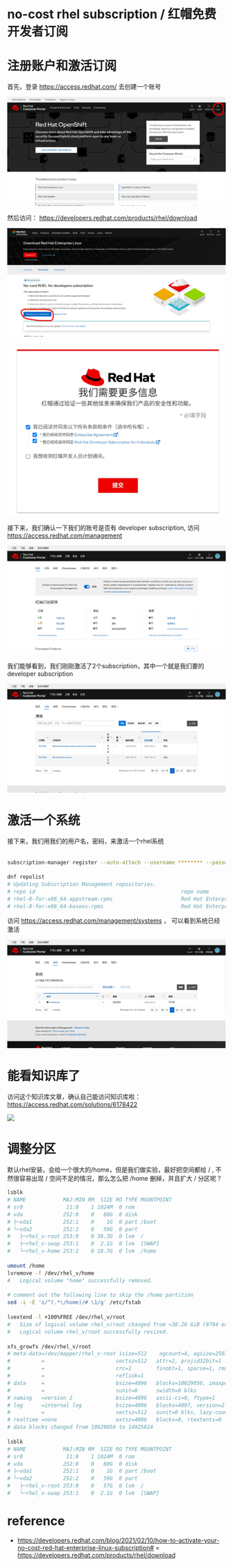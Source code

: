 # no-cost rhel subscription / 红帽免费开发者订阅

# 注册账户和激活订阅
首先，登录 https://access.redhat.com/ 去创建一个账号

![](imgs/20220421123957.png)  


然后访问： https://developers.redhat.com/products/rhel/download

![](imgs/20220421124202.png)  


![](imgs/20220421124256.png)  


接下来，我们确认一下我们的账号是否有 developer subscription, 访问  https://access.redhat.com/management

![](imgs/20220421124435.png)  

我们能够看到，我们刚刚激活了2个subscription，其中一个就是我们要的developer subscription

![](imgs/20220421140008.png)  

# 激活一个系统

接下来，我们用我们的用户名，密码，来激活一个rhel系统

```bash

subscription-manager register --auto-attach --username ******** --password ********

dnf repolist
# Updating Subscription Management repositories.
# repo id                                               repo name
# rhel-8-for-x86_64-appstream-rpms                      Red Hat Enterprise Linux 8 for x86_64 - AppStream (RPMs)
# rhel-8-for-x86_64-baseos-rpms                         Red Hat Enterprise Linux 8 for x86_64 - BaseOS (RPMs)

```

访问 https://access.redhat.com/management/systems ， 可以看到系统已经激活

![](imgs/20220421143739.png)  

# 能看知识库了

访问这个知识库文章，确认自己能访问知识库啦： https://access.redhat.com/solutions/6178422

![](imgs/20220421150929.png)  

# 调整分区

默认rhel安装，会给一个很大的/home，但是我们做实验，最好把空间都给 / , 不然很容易出现 / 空间不足的情况，那么怎么把 /home 删掉，并且扩大 /  分区呢？

```bash
lsblk
# NAME            MAJ:MIN RM  SIZE RO TYPE MOUNTPOINT
# sr0              11:0    1 1024M  0 rom
# vda             252:0    0   60G  0 disk
# ├─vda1          252:1    0    1G  0 part /boot
# └─vda2          252:2    0   59G  0 part
#   ├─rhel_v-root 253:0    0 38.3G  0 lvm  /
#   ├─rhel_v-swap 253:1    0  2.1G  0 lvm  [SWAP]
#   └─rhel_v-home 253:2    0 18.7G  0 lvm  /home

umount /home
lvremove -f /dev/rhel_v/home
#   Logical volume "home" successfully removed.

# comment out the following line to skip the /home partition
sed -i -E 's/^(.*\/home)/# \1/g' /etc/fstab

lvextend -l +100%FREE /dev/rhel_v/root
#   Size of logical volume rhel_v/root changed from <38.26 GiB (9794 extents) to <56.94 GiB (14576 extents).
#   Logical volume rhel_v/root successfully resized.

xfs_growfs /dev/rhel_v/root
# meta-data=/dev/mapper/rhel_v-root isize=512    agcount=4, agsize=2507264 blks
#          =                       sectsz=512   attr=2, projid32bit=1
#          =                       crc=1        finobt=1, sparse=1, rmapbt=0
#          =                       reflink=1
# data     =                       bsize=4096   blocks=10029056, imaxpct=25
#          =                       sunit=0      swidth=0 blks
# naming   =version 2              bsize=4096   ascii-ci=0, ftype=1
# log      =internal log           bsize=4096   blocks=4897, version=2
#          =                       sectsz=512   sunit=0 blks, lazy-count=1
# realtime =none                   extsz=4096   blocks=0, rtextents=0
# data blocks changed from 10029056 to 14925824

lsblk
# NAME            MAJ:MIN RM  SIZE RO TYPE MOUNTPOINT
# sr0              11:0    1 1024M  0 rom
# vda             252:0    0   60G  0 disk
# ├─vda1          252:1    0    1G  0 part /boot
# └─vda2          252:2    0   59G  0 part
#   ├─rhel_v-root 253:0    0   57G  0 lvm  /
#   └─rhel_v-swap 253:1    0  2.1G  0 lvm  [SWAP]


```

# reference
- https://developers.redhat.com/blog/2021/02/10/how-to-activate-your-no-cost-red-hat-enterprise-linux-subscription#
= https://developers.redhat.com/products/rhel/download


